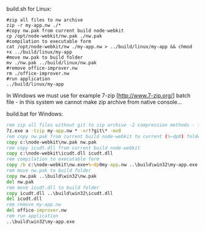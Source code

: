 build.sh for Linux:
```
#zip all files to nw archive
zip -r my-app.nw ./*
#copy nw.pak from current build node-webkit
cp /opt/node-webkit/nw.pak ./nw.pak
#compilation to executable form
cat /opt/node-webkit/nw ./my-app.nw > ../build/linux/my-app && chmod +x ../build/linux/my-app
#move nw.pak to build folder
mv ./nw.pak ../build/linux/nw.pak
#remove office-improver.nw
rm ./office-improver.nw
#run application
../build/linux/my-app
```
In Windows we must use for example 7-zip [http://www.7-zip.org/] batch file - in this system we cannot make zip archive from native console...

build.bat for Windows:
```bat
rem zip all files without git to zip archive -2 compression methods - fast (-mx0) or strong (-mx9)
7z.exe a -tzip my-app.nw * -xr!?git\* -mx0
rem copy nw.pak from current build node-webkit to current (%~dp0) folder
copy c:\node-webkit\nw.pak nw.pak
rem copy icudt.dll from current build node-webkit
copy c:\node-webkit\icudt.dll icudt.dll
rem compilation to executable form
copy /b c:\node-webkit\nw.exe+%~dp0my-app.nw ..\build\win32\my-app.exe
rem move nw.pak to build folder
copy nw.pak ..\build\win32\nw.pak
del nw.pak
rem move icudt.dll to build folder
copy icudt.dll ..\build\win32\icudt.dll
del icudt.dll
rem remove my-app.nw
del office-improver.nw
rem run application
..\build\win32\my-app.exe
```